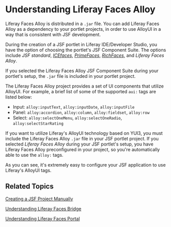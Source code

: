 # Understanding Liferay Faces Alloy [](id=understanding-liferay-faces-alloy)

Liferay Faces Alloy is distributed in a `.jar` file. You can add Liferay Faces
Alloy as a dependency to your portlet projects, in order to use AlloyUI in a
way that is consistent with JSF development. 

During the creation of a JSF portlet in Liferay IDE/Developer Studio, you have
the option of choosing the portlet's JSF Component Suite. The options include
*JSF standard*,
[*ICEfaces*](http://www.icesoft.org/java/projects/ICEfaces/overview.jsf),
[*PrimeFaces*](http://primefaces.org/),
[*RichFaces*](http://richfaces.jboss.org/), and *Liferay Faces Alloy*.

If you selected the Liferay Faces Alloy JSF Component Suite during your
portlet's setup, the `.jar` file is included in your portlet project. 

The Liferay Faces Alloy project provides a set of UI components that utilize
AlloyUI. For example, a brief list of some of the supported `aui:` tags are
listed below: 

- Input: `alloy:inputText`, `alloy:inputDate`, `alloy:inputFile`
- Panel: `alloy:accordion`, `alloy:column`, `alloy:fieldset`, `alloy:row`
- Select: `alloy:selectOneMenu`, `alloy:selectOneRadio`, `alloy:selectStarRating`

If you want to utilize Liferay's AlloyUI technology based on YUI3, you must
include the Liferay Faces Alloy `.jar` file in your JSF portlet project. If you
selected *Liferay Faces Alloy* during your JSF portlet's setup, you have Liferay
Faces Alloy preconfigured in your project, so you're automatically able to use
the `alloy:` tags. 

As you can see, it's extremely easy to configure your JSF application to use
Liferay's AlloyUI tags. 

## Related Topics [](id=related-topics)

[Creating a JSF Project Manually](/develop/tutorials/-/knowledge_base/7-0/creating-a-jsf-project-manually)

[Understanding Liferay Faces Bridge](/develop/reference/-/knowledge_base/7-0/understanding-liferay-faces-bridge)

[Understanding Liferay Faces Portal](/develop/reference/-/knowledge_base/7-0/understanding-liferay-faces-portal)
